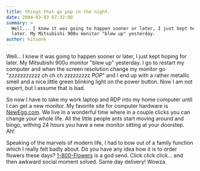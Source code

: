 ```yaml
---
title: things that go pop in the night.
date: 2004-03-03 07:32:00
summary: >
  Well... I knew it was going to happen sooner or later, I just kept hoping for
  later. My Mitsubishi 900u monitor "blew up" yesterday.
author: kitsonk
---
```


Well... I knew it was going to happen sooner or later, I just kept hoping for
later. My Mitsubishi 900u monitor "blew up" yesterday. I go to restart my
computer and when the screen resolution change my monitor go "zzzzzzzzzzz ch ch
ch zzzzzzzzz _POP_" and I end up with a rather metallic smell and a nice little
green blinking light on the power button. Now I am not expert, but I assume that
is bad.

So now I have to take my work laptop and RDP into my home computer until I can
get a new monitor. My favorite site for computer hardware is
[NewEgg.com](https://web.archive.org/web/20050311003739/http://www.newegg.com/).
We live in a wonderful time where in a couple clicks you can change your whole
life. All the little people ants start moving around and bingo, withing 24 hours
you have a new monitor sitting at your doorstep. Ah!

Speaking of the marvels of modern life, I had to bow out of a family function
which I really felt badly about. Do you have any idea how it is to order flowers
these days?
[1-800-Flowers](https://web.archive.org/web/20050311003739/http://www.1800flowers.com/)
is a god send. Click click click... and then awkward social moment solved. Same
day delivery! Wowza.
